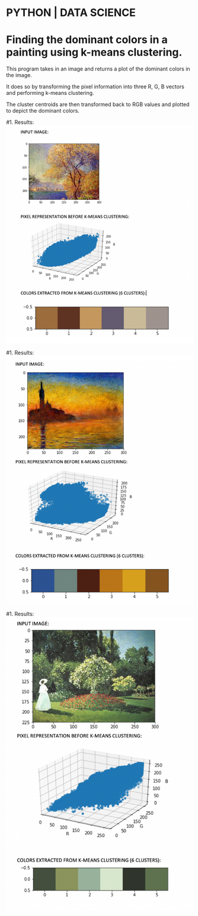 # PYTHON | DATA SCIENCE

# Finding the dominant colors in a painting using k-means clustering.

This program takes in an image and returns a plot of the dominant colors in the image. 

It does so by transforming the pixel information into three R, G, B vectors and performing k-means clustering.

The cluster centroids are then transformed back to RGB values and plotted to depict the dominant colors.



#1. Results:
![Results Image](https://github.com/fedevillalp/imagecolorclusters/blob/master/result1.png)

#1. Results:
![Results Image](https://github.com/fedevillalp/imagecolorclusters/blob/master/result2.png)

#1. Results:
![Results Image](https://github.com/fedevillalp/imagecolorclusters/blob/master/result3.png)


